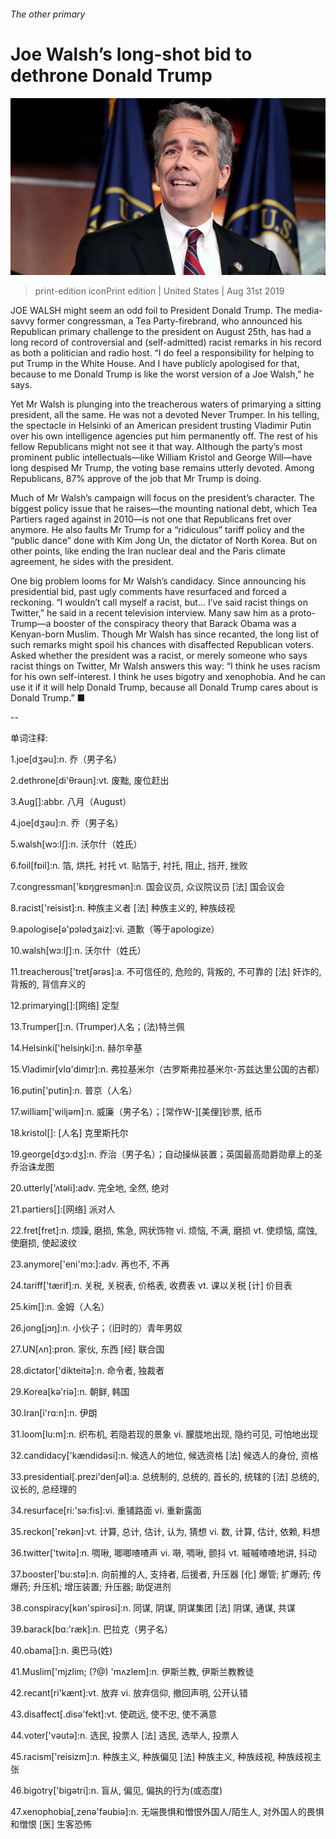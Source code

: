 ###### The other primary

# Joe Walsh’s long-shot bid to dethrone Donald Trump 

![image](images/20190831_USP503.jpg) 

> print-edition iconPrint edition | United States | Aug 31st 2019 

JOE WALSH might seem an odd foil to President Donald Trump. The media-savvy former congressman, a Tea Party-firebrand, who announced his Republican primary challenge to the president on August 25th, has had a long record of controversial and (self-admitted) racist remarks in his record as both a politician and radio host. “I do feel a responsibility for helping to put Trump in the White House. And I have publicly apologised for that, because to me Donald Trump is like the worst version of a Joe Walsh,” he says. 

Yet Mr Walsh is plunging into the treacherous waters of primarying a sitting president, all the same. He was not a devoted Never Trumper. In his telling, the spectacle in Helsinki of an American president trusting Vladimir Putin over his own intelligence agencies put him permanently off. The rest of his fellow Republicans might not see it that way. Although the party’s most prominent public intellectuals—like William Kristol and George Will—have long despised Mr Trump, the voting base remains utterly devoted. Among Republicans, 87% approve of the job that Mr Trump is doing. 

Much of Mr Walsh’s campaign will focus on the president’s character. The biggest policy issue that he raises—the mounting national debt, which Tea Partiers raged against in 2010—is not one that Republicans fret over anymore. He also faults Mr Trump for a “ridiculous” tariff policy and the “public dance” done with Kim Jong Un, the dictator of North Korea. But on other points, like ending the Iran nuclear deal and the Paris climate agreement, he sides with the president. 

One big problem looms for Mr Walsh’s candidacy. Since announcing his presidential bid, past ugly comments have resurfaced and forced a reckoning. “I wouldn’t call myself a racist, but... I’ve said racist things on Twitter,” he said in a recent television interview. Many saw him as a proto-Trump—a booster of the conspiracy theory that Barack Obama was a Kenyan-born Muslim. Though Mr Walsh has since recanted, the long list of such remarks might spoil his chances with disaffected Republican voters. Asked whether the president was a racist, or merely someone who says racist things on Twitter, Mr Walsh answers this way: “I think he uses racism for his own self-interest. I think he uses bigotry and xenophobia. And he can use it if it will help Donald Trump, because all Donald Trump cares about is Donald Trump.” ■ 

-- 

 单词注释:

1.joe[dʒәu]:n. 乔（男子名） 

2.dethrone[di'θrәun]:vt. 废黜, 废位赶出 

3.Aug[]:abbr. 八月（August） 

4.joe[dʒәu]:n. 乔（男子名） 

5.walsh[wɔ:lʃ]:n. 沃尔什（姓氏） 

6.foil[fɒil]:n. 箔, 烘托, 衬托 vt. 贴箔于, 衬托, 阻止, 挡开, 挫败 

7.congressman['kɒŋgresmәn]:n. 国会议员, 众议院议员 [法] 国会议会 

8.racist['reisist]:n. 种族主义者 [法] 种族主义的, 种族歧视 

9.apologise[ә'pɔlәdʒaiz]:vi. 道歉（等于apologize） 

10.walsh[wɔ:lʃ]:n. 沃尔什（姓氏） 

11.treacherous['tretʃәrәs]:a. 不可信任的, 危险的, 背叛的, 不可靠的 [法] 奸诈的, 背叛的, 背信弃义的 

12.primarying[]:[网络] 定型 

13.Trumper[]:n. (Trumper)人名；(法)特兰佩 

14.Helsinki['helsiŋki]:n. 赫尔辛基 

15.Vladimir[vlɑ'dimɪr]:n. 弗拉基米尔（古罗斯弗拉基米尔-苏兹达里公国的古都） 

16.putin['putin]:n. 普京（人名） 

17.william['wiljәm]:n. 威廉（男子名）；[常作W-][美俚]钞票, 纸币 

18.kristol[]: [人名] 克里斯托尔 

19.george[dʒɔ:dʒ]:n. 乔治（男子名）；自动操纵装置；英国最高勋爵勋章上的圣乔治诛龙图 

20.utterly['ʌtәli]:adv. 完全地, 全然, 绝对 

21.partiers[]:[网络] 派对人 

22.fret[fret]:n. 烦躁, 磨损, 焦急, 网状饰物 vi. 烦恼, 不满, 磨损 vt. 使烦恼, 腐蚀, 使磨损, 使起波纹 

23.anymore['eni'mɔ:]:adv. 再也不, 不再 

24.tariff['tærif]:n. 关税, 关税表, 价格表, 收费表 vt. 课以关税 [计] 价目表 

25.kim[]:n. 金姆（人名） 

26.jong[jɔŋ]:n. 小伙子；（旧时的）青年男奴 

27.UN[ʌn]:pron. 家伙, 东西 [经] 联合国 

28.dictator['dikteitә]:n. 命令者, 独裁者 

29.Korea[kә'riә]:n. 朝鲜, 韩国 

30.Iran[i'rɑ:n]:n. 伊朗 

31.loom[lu:m]:n. 织布机, 若隐若现的景象 vi. 朦胧地出现, 隐约可见, 可怕地出现 

32.candidacy['kændidәsi]:n. 候选人的地位, 候选资格 [法] 候选人的身份, 资格 

33.presidential[.prezi'denʃәl]:a. 总统制的, 总统的, 首长的, 统辖的 [法] 总统的, 议长的, 总经理的 

34.resurface[ri:'sә:fis]:vi. 重铺路面 vi. 重新露面 

35.reckon['rekәn]:vt. 计算, 总计, 估计, 认为, 猜想 vi. 数, 计算, 估计, 依赖, 料想 

36.twitter['twitә]:n. 啁啾, 唧唧喳喳声 vi. 啭, 啁啾, 颤抖 vt. 嘁嘁喳喳地讲, 抖动 

37.booster['bu:stә]:n. 向前推的人, 支持者, 后援者, 升压器 [化] 爆管; 扩爆药; 传爆药; 升压机; 增压装置; 升压器; 助促进剂 

38.conspiracy[kәn'spirәsi]:n. 同谋, 阴谋, 阴谋集团 [法] 阴谋, 通谋, 共谋 

39.barack[bɑ:'ræk]:n. 巴拉克（男子名） 

40.obama[]:n. 奥巴马(姓) 

41.Muslim['mjzlim; (?@) 'mʌzlem]:n. 伊斯兰教, 伊斯兰教教徒 

42.recant[ri'kænt]:vt. 放弃 vi. 放弃信仰, 撤回声明, 公开认错 

43.disaffect[.disә'fekt]:vt. 使疏远, 使不忠, 使不满意 

44.voter['vәutә]:n. 选民, 投票人 [法] 选民, 选举人, 投票人 

45.racism['reisizm]:n. 种族主义, 种族偏见 [法] 种族主义, 种族歧视, 种族歧视主张 

46.bigotry['bigәtri]:n. 盲从, 偏见, 偏执的行为(或态度) 

47.xenophobia[,zenә'fәubiә]:n. 无端畏惧和憎恨外国人/陌生人, 对外国人的畏惧和憎恨 [医] 生客恐怖 

